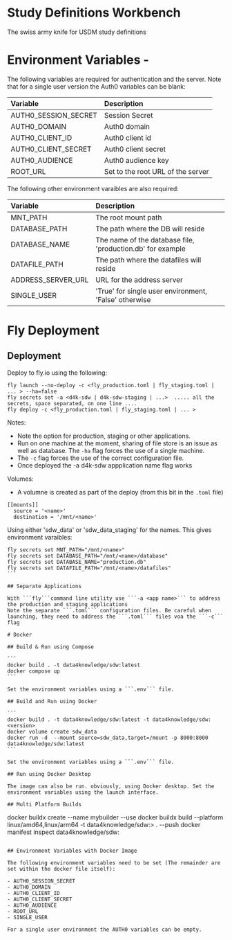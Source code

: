 # Study Definitions Workbench

The swiss army knife for USDM study definitions

# Environment Variables -

The following variables are required for authentication and the server. Note that for a single user version the Auth0 variables can be blank:

| Variable | Description |
| :--- | :--- |
| AUTH0_SESSION_SECRET | Session Secret |
| AUTH0_DOMAIN  | Auth0 domain |
| AUTH0_CLIENT_ID | Auth0 client id |
| AUTH0_CLIENT_SECRET | Auth0 client secret |
| AUTH0_AUDIENCE | Auth0 audience key |
| ROOT_URL | Set to the root URL of the server |

The following other environment varaibles are also required:

| Variable | Description |
| :--- | :--- |
| MNT_PATH | The root mount path |
| DATABASE_PATH | The path where the DB will reside |
| DATABASE_NAME | The name of the database file, 'production.db' for example |
| DATAFILE_PATH | The path where the datafiles will reside |
| ADDRESS_SERVER_URL | URL for the address server |
| SINGLE_USER | 'True' for single user environment, 'False' otherwise |

# Fly Deployment

## Deployment

Deploy to fly.io using the following:

```
fly launch --no-deploy -c <fly_production.toml | fly_staging.toml | ... > --ha=false
fly secrets set -a <d4k-sdw | d4k-sdw-staging | ...>  ..... all the secrets, space separated, on one line ....
fly deploy -c <fly_production.toml | fly_staging.toml | ... >
````

Notes:
- Note the option for production, staging or other applications.
- Run on one machine at the moment, sharing of file store is an issue as well as database. The ```-ha``` flag forces the use of a single machine. 
- The ```-c``` flag forces the use of the correct configuration file.
- Once deployed the -a d4k-sdw appplication name flag works

Volumes:
- A volumne is created as part of the deploy (from this bit in the ```.toml``` file)

```
[[mounts]]
  source = '<name>'
  destination = '/mnt/<name>'
```

Using either 'sdw_data' or 'sdw_data_staging' for the names. This gives environment varaibles:

````
fly secrets set MNT_PATH="/mnt/<name>"
fly secrets set DATABASE_PATH="/mnt/<name>/database"
fly secrets set DATABASE_NAME="production.db"
fly secrets set DATAFILE_PATH="/mnt/<name>/datafiles"
```

## Separate Applications

With ```fly```command line utility use ```-a <app name>``` to address the production and staging applications
Note the separate ```.toml``` configuration files. Be careful when launching, they need to address the ```.toml``` files voa the ```-c``` flag

# Docker

## Build & Run using Compose

```
docker build . -t data4knowledge/sdw:latest 
docker compose up   
```

Set the environment variables using a ```.env``` file.

## Build and Run using Docker

```
docker build . -t data4knowledge/sdw:latest -t data4knowledge/sdw:<version>
docker volume create sdw_data
docker run -d  --mount source=sdw_data,target=/mount -p 8000:8000 data4knowledge/sdw:latest
```

Set the environment variables using a ```.env``` file.

## Run using Docker Desktop

The image can also be run. obviously, using Docker desktop. Set the environment variables using the launch interface.

## Multi Platform Builds

````
docker buildx create --name mybuilder --use
docker buildx build --platform linux/amd64,linux/arm64 -t data4knowledge/sdw:<tag>> . --push
docker manifest inspect data4knowledge/sdw:<tag>  
```

## Environment Variables with Docker Image

The following environment variables need to be set (The remainder are set within the docker file itself):

- AUTH0_SESSION_SECRET
- AUTH0_DOMAIN
- AUTH0_CLIENT_ID
- AUTH0_CLIENT_SECRET
- AUTH0_AUDIENCE
- ROOT_URL
- SINGLE_USER

For a single user environment the AUTH0 variables can be empty.